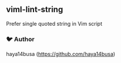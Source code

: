 ## viml-lint-string

Prefer single quoted string in Vim script

### :bird: Author
haya14busa (https://github.com/haya14busa)
